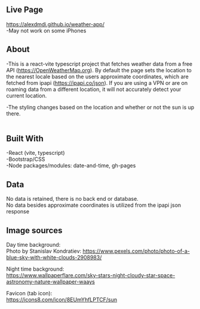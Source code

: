 ## Live Page <br>
https://alexdmdi.github.io/weather-app/ <br>
-May not work on some iPhones

## About 
-This is a react-vite typescript project that fetches weather data from a free API (https://OpenWeatherMap.org). By default the page sets the location
to the nearest locale based on the users approximate coordinates, which are fetched from ipapi (https://ipapi.co/json). If you are using a VPN or are
on roaming data from a different location, it will not accurately detect your current location. <br>

-The styling changes based on the location and whether or not the sun is up there. <br> <br>


## Built With
-React (vite, typescript) <br>
-Bootstrap/CSS <br>
-Node packages/modules: date-and-time, gh-pages

## Data
No data is retained, there is no back end or database. <br>
No data besides approximate coordinates is utilized from the ipapi json response

## Image sources
Day time background: <br>
Photo by Stanislav Kondratiev: https://www.pexels.com/photo/photo-of-a-blue-sky-with-white-clouds-2908983/

Night time background: <br>
https://www.wallpaperflare.com/sky-stars-night-cloudy-star-space-astronomy-nature-wallpaper-waays


Favicon (tab icon): <br>
https://icons8.com/icon/8EUmYhfLPTCF/sun
